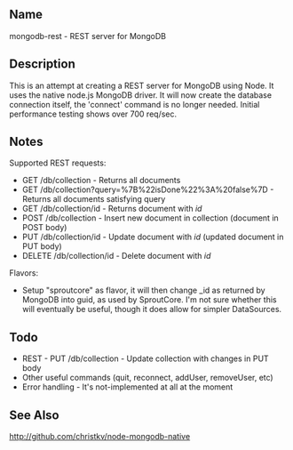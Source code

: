 Name
----

mongodb-rest - REST server for MongoDB

Description
-----------

This is an attempt at creating a REST server for MongoDB using Node.
It uses the native node.js MongoDB driver.
It will now create the database connection itself, the 'connect' command is no longer needed. 
Initial performance testing shows over 700 req/sec.

Notes
-----

Supported REST requests:

* GET /db/collection - Returns all documents
* GET /db/collection?query=%7B%22isDone%22%3A%20false%7D - Returns all documents satisfying query
* GET /db/collection/id - Returns document with _id_
* POST /db/collection - Insert new document in collection (document in POST body)
* PUT /db/collection/id - Update document with _id_ (updated document in PUT body)
* DELETE /db/collection/id - Delete document with _id_

Flavors:

* Setup "sproutcore" as flavor, it will then change _id as returned by MongoDB into guid, as used by SproutCore. I'm not sure whether this will eventually be useful, though it does allow for simpler DataSources.

Todo
----

* REST - PUT /db/collection - Update collection with changes in PUT body
* Other useful commands (quit, reconnect, addUser, removeUser, etc)
* Error handling - It's not-implemented at all at the moment

See Also
--------

http://github.com/christkv/node-mongodb-native

